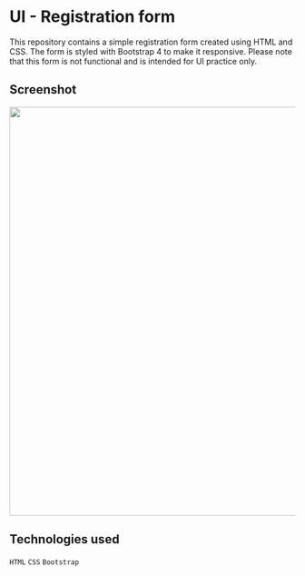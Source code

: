 # UI - Registration form
This repository contains a simple registration form created using HTML and CSS. The form is styled with Bootstrap 4 to make it responsive. Please note that this form is not functional and is intended for UI practice only.

## Screenshot
<img src="./RegForm_UI.JPG" style="width:45rem" />

## Technologies used
`HTML` `CSS` `Bootstrap`
